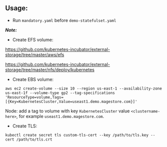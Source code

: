 Usage:
---

* Run ```mandatory.yaml``` before ```demo-statefulset.yaml```


***Note:***

* Create EFS volume:

https://github.com/kubernetes-incubator/external-storage/tree/master/aws/efs

https://github.com/kubernetes-incubator/external-storage/tree/master/nfs/deploy/kubernetes

* Create EBS volume:

```
aws ec2 create-volume --size 10 --region us-east-1 --availability-zone us-east-1f --volume-type gp2 --tag-specifications 'ResourceType=volume,Tags=[{Key=KubernetesCluster,Value=useast1.demo.magestore.com}]'
```
Node: add a tag to volume with key ``KubernetesCluster`` value ``<clustername-here>``, for example ``useast1.demo.magestore.com``.

* Create TLS:

```
kubectl create secret tls custom-tls-cert --key /path/to/tls.key --cert /path/to/tls.crt
```
